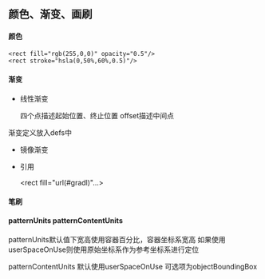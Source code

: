 ## 颜色、渐变、画刷

#### 颜色

	<rect fill="rgb(255,0,0)" opacity="0.5"/>
	<rect stroke="hsla(0,50%,60%,0.5)"/>

#### 渐变

- 线性渐变
	
	四个点描述起始位置、终止位置
	<linearGradient id="grad1" x1="0" y1="0" x2="1" y2="1">
	offset描述中间点 
	<stop offset="0.15" stop-color="#ff00ff">
	
渐变定义放入defs中

- 镜像渐变

	<radialGradient id="grad2" cx="0.5" cy="0.5" r="0.5" fx="0.68" fy="0.5">
		<stop offset="0.15" stop-color="#ffffff"/>
	</radialGradient>

- 引用

	<rect fill="url(#gradl)"...>


#### 笔刷

#### patternUnits patternContentUnits

patternUnits默认值下宽高使用容器百分比，容器坐标系宽高
如果使用userSpaceOnUse则使用原始坐标系作为参考坐标系进行定位

patternContentUnits 默认使用userSpaceOnUse
可选项为objectBoundingBox
